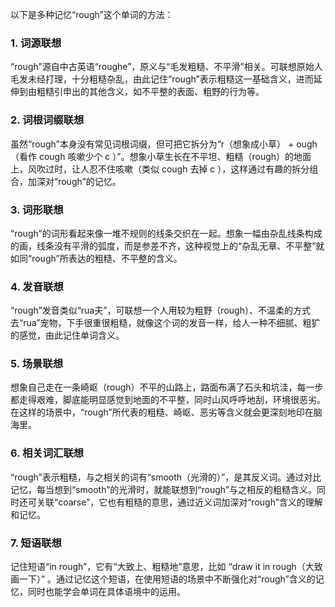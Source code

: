 以下是多种记忆“rough”这个单词的方法：
### 1. 词源联想
“rough”源自中古英语“roughe”，原义与“毛发粗糙、不平滑”相关。可联想原始人毛发未经打理，十分粗糙杂乱，由此记住“rough”表示粗糙这一基础含义，进而延伸到由粗糙引申出的其他含义，如不平整的表面、粗野的行为等。

### 2. 词根词缀联想 
虽然“rough”本身没有常见词根词缀，但可把它拆分为“r（想象成小草） + ough（看作 cough 咳嗽少个 c ）”。想象小草生长在不平坦、粗糙（rough）的地面上，风吹过时，让人忍不住咳嗽（类似 cough 去掉 c ），这样通过有趣的拆分组合，加深对“rough”的记忆。 

### 3. 词形联想
“rough”的词形看起来像一堆不规则的线条交织在一起。想象一幅由杂乱线条构成的画，线条没有平滑的弧度，而是参差不齐，这种视觉上的“杂乱无章、不平整”就如同“rough”所表达的粗糙、不平整的含义。

### 4. 发音联想 
“rough”发音类似“rua夫”，可联想一个人用较为粗野（rough）、不温柔的方式去“rua”宠物，下手很重很粗糙，就像这个词的发音一样，给人一种不细腻、粗犷的感觉，由此记住单词含义。 

### 5. 场景联想
想象自己走在一条崎岖（rough）不平的山路上，路面布满了石头和坑洼，每一步都走得艰难，脚底能明显感觉到地面的不平整，同时山风呼呼地刮，环境很恶劣。在这样的场景中，“rough”所代表的粗糙、崎岖、恶劣等含义就会更深刻地印在脑海里。 

### 6. 相关词汇联想 
“rough”表示粗糙，与之相关的词有“smooth（光滑的）”，是其反义词。通过对比记忆，每当想到“smooth”的光滑时，就能联想到“rough”与之相反的粗糙含义。同时还可关联“coarse”，它也有粗糙的意思，通过近义词加深对“rough”含义的理解和记忆。 

### 7. 短语联想 
记住短语“in rough”，它有“大致上、粗糙地”意思，比如 “draw it in rough（大致画一下）” 。通过记忆这个短语，在使用短语的场景中不断强化对“rough”含义的记忆，同时也能学会单词在具体语境中的运用。 